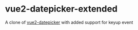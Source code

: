 # vue2-datepicker-extended
A clone of [vue2-datepicker](https://github.com/mengxiong10/vue2-datepicker) with added support for keyup event
